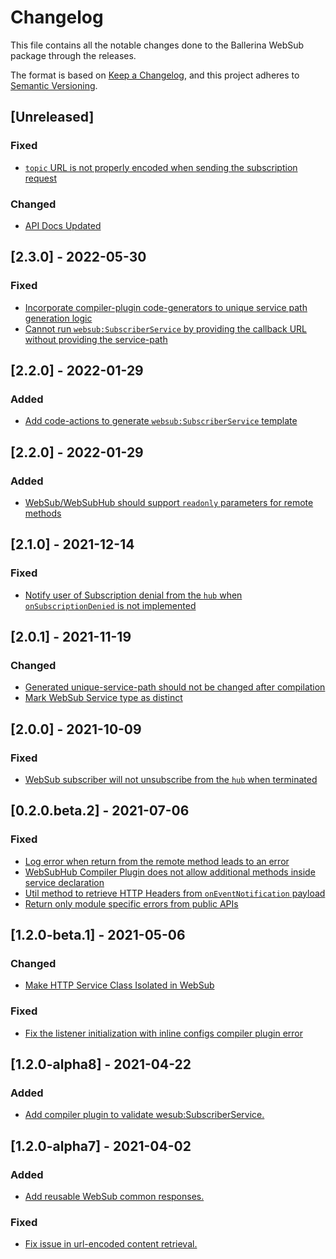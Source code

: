 # Changelog
This file contains all the notable changes done to the Ballerina WebSub package through the releases.

The format is based on [Keep a Changelog](https://keepachangelog.com/en/1.0.0/),
and this project adheres to [Semantic Versioning](https://semver.org/spec/v2.0.0.html).

## [Unreleased]

### Fixed
- [`topic` URL is not properly encoded when sending the subscription request](https://github.com/ballerina-platform/ballerina-standard-library/issues/2941)

### Changed
- [API Docs Updated](https://github.com/ballerina-platform/ballerina-standard-library/issues/3463)

## [2.3.0] - 2022-05-30

### Fixed
- [Incorporate compiler-plugin code-generators to unique service path generation logic](https://github.com/ballerina-platform/ballerina-standard-library/issues/2487)
- [Cannot run `websub:SubscriberService` by providing the callback URL without providing the service-path](https://github.com/ballerina-platform/ballerina-standard-library/issues/2932)

## [2.2.0] - 2022-01-29

### Added
- [Add code-actions to generate `websub:SubscriberService` template](https://github.com/ballerina-platform/ballerina-standard-library/issues/2594)

## [2.2.0] - 2022-01-29

### Added
- [WebSub/WebSubHub should support `readonly` parameters for remote methods](https://github.com/ballerina-platform/ballerina-standard-library/issues/2604)

## [2.1.0] - 2021-12-14

### Fixed
- [Notify user of Subscription denial from the `hub` when `onSubscriptionDenied` is not implemented](https://github.com/ballerina-platform/ballerina-standard-library/issues/2448)  

## [2.0.1] - 2021-11-19

### Changed
- [Generated unique-service-path should not be changed after compilation](https://github.com/ballerina-platform/ballerina-standard-library/issues/1813)
- [Mark WebSub Service type as distinct](https://github.com/ballerina-platform/ballerina-standard-library/issues/2398)

## [2.0.0] - 2021-10-09

### Fixed
- [WebSub subscriber will not unsubscribe from the `hub` when terminated](https://github.com/ballerina-platform/ballerina-standard-library/issues/1843)

## [0.2.0.beta.2]  - 2021-07-06

### Fixed
- [Log error when return from the remote method leads to an error](https://github.com/ballerina-platform/ballerina-standard-library/issues/1450)
- [WebSubHub Compiler Plugin does not allow additional methods inside service declaration](https://github.com/ballerina-platform/ballerina-standard-library/issues/1417)
- [Util method to retrieve HTTP Headers from `onEventNotification` payload](https://github.com/ballerina-platform/ballerina-standard-library/issues/1484)
- [Return only module specific errors from public APIs](https://github.com/ballerina-platform/ballerina-standard-library/issues/1487)

## [1.2.0-beta.1] - 2021-05-06

### Changed
- [Make HTTP Service Class Isolated in WebSub](https://github.com/ballerina-platform/ballerina-standard-library/issues/1389)

### Fixed
- [Fix the listener initialization with inline configs compiler plugin error](https://github.com/ballerina-platform/ballerina-standard-library/issues/1304)

## [1.2.0-alpha8] - 2021-04-22
### Added
- [Add compiler plugin to validate wesub:SubscriberService.](https://github.com/ballerina-platform/ballerina-standard-library/issues/1099)

## [1.2.0-alpha7] - 2021-04-02
### Added
- [Add reusable WebSub common responses.](https://github.com/ballerina-platform/ballerina-standard-library/issues/1183)

### Fixed
- [Fix issue in url-encoded content retrieval.](https://github.com/ballerina-platform/ballerina-standard-library/issues/1106)

